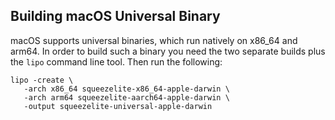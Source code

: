 ## Building macOS Universal Binary

macOS supports universal binaries, which run natively on x86_64 and arm64. In order to build such a binary you need the two separate builds plus the `lipo` command line tool. Then run the following:

```
lipo -create \
   -arch x86_64 squeezelite-x86_64-apple-darwin \
   -arch arm64 squeezelite-aarch64-apple-darwin \
   -output squeezelite-universal-apple-darwin
```